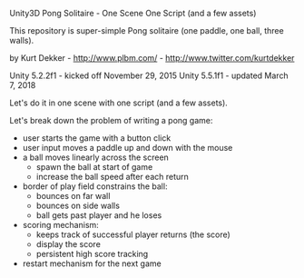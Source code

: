 Unity3D Pong Solitaire - One Scene One Script (and a few assets)

This repository is super-simple Pong solitaire (one paddle, one ball, three walls).

by Kurt Dekker - http://www.plbm.com/ - http://www.twitter.com/kurtdekker

Unity 5.2.2f1 - kicked off November 29, 2015
Unity 5.5.1f1 - updated March 7, 2018

Let's do it in one scene with one script (and a few assets).

Let's break down the problem of writing a pong game:

- user starts the game with a button click
- user input moves a paddle up and down with the mouse
- a ball moves linearly across the screen
	- spawn the ball at start of game
	- increase the ball speed after each return
- border of play field constrains the ball:
	- bounces on far wall
	- bounces on side walls
	- ball gets past player and he loses
- scoring mechanism:
	- keeps track of successful player returns (the score)
	- display the score
	- persistent high score tracking
- restart mechanism for the next game
